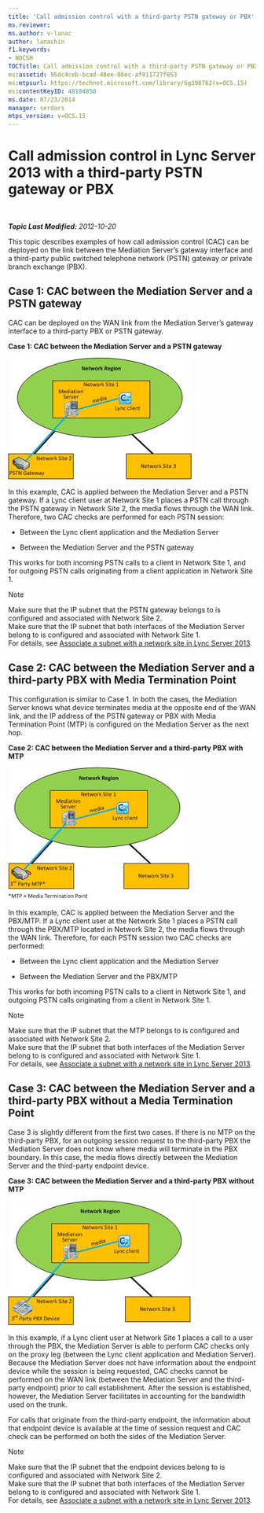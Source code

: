 ```yaml
---
title: 'Call admission control with a third-party PSTN gateway or PBX'
ms.reviewer: 
ms.author: v-lanac
author: lanachin
f1.keywords:
- NOCSH
TOCTitle: Call admission control with a third-party PSTN gateway or PBX
ms:assetid: 95dc4ceb-bcad-48ee-86ec-af911727f853
ms:mtpsurl: https://technet.microsoft.com/library/Gg398762(v=OCS.15)
ms:contentKeyID: 48184850
ms.date: 07/23/2014
manager: serdars
mtps_version: v=OCS.15
---
```


<div data-xmlns="http://www.w3.org/1999/xhtml">

<div class="topic" data-xmlns="http://www.w3.org/1999/xhtml" data-msxsl="urn:schemas-microsoft-com:xslt" data-cs="http://msdn.microsoft.com/">

<div data-asp="http://msdn2.microsoft.com/asp">

# Call admission control in Lync Server 2013 with a third-party PSTN gateway or PBX

</div>

<div id="mainSection">

<div id="mainBody">

<span> </span>

_**Topic Last Modified:** 2012-10-20_

This topic describes examples of how call admission control (CAC) can be deployed on the link between the Mediation Server’s gateway interface and a third-party public switched telephone network (PSTN) gateway or private branch exchange (PBX).

<div>

## Case 1: CAC between the Mediation Server and a PSTN gateway

CAC can be deployed on the WAN link from the Mediation Server’s gateway interface to a third-party PBX or PSTN gateway.

**Case 1: CAC between the Mediation Server and a PSTN gateway**

![Case 1: CAC between Mediation Server PSTN Gateway](images/Gg398762.4bebf9ee-2732-4ea6-bbe5-0269b2903d8c(OCS.15).jpg "Case 1: CAC between Mediation Server PSTN Gateway")

In this example, CAC is applied between the Mediation Server and a PSTN gateway. If a Lync client user at Network Site 1 places a PSTN call through the PSTN gateway in Network Site 2, the media flows through the WAN link. Therefore, two CAC checks are performed for each PSTN session:

  - Between the Lync client application and the Mediation Server

  - Between the Mediation Server and the PSTN gateway

This works for both incoming PSTN calls to a client in Network Site 1, and for outgoing PSTN calls originating from a client application in Network Site 1.

<div>


> [!NOTE]
> Make sure that the IP subnet that the PSTN gateway belongs to is configured and associated with Network Site 2.<BR>Make sure that the IP subnet that both interfaces of the Mediation Server belong to is configured and associated with Network Site 1.<BR>For details, see <A href="lync-server-2013-associate-a-subnet-with-a-network-site.md">Associate a subnet with a network site in Lync Server 2013</A>.



</div>

</div>

<div>

## Case 2: CAC between the Mediation Server and a third-party PBX with Media Termination Point

This configuration is similar to Case 1. In both the cases, the Mediation Server knows what device terminates media at the opposite end of the WAN link, and the IP address of the PSTN gateway or PBX with Media Termination Point (MTP) is configured on the Mediation Server as the next hop.

**Case 2: CAC between the Mediation Server and a third-party PBX with MTP**

![Case 2: CAC between Mediation Server PBX with MTP](images/Gg398762.1c0b5263-c053-4cca-842f-85dd670760c8(OCS.15).jpg "Case 2: CAC between Mediation Server PBX with MTP")

In this example, CAC is applied between the Mediation Server and the PBX/MTP. If a Lync client user at the Network Site 1 places a PSTN call through the PBX/MTP located in Network Site 2, the media flows through the WAN link. Therefore, for each PSTN session two CAC checks are performed:

  - Between the Lync client application and the Mediation Server

  - Between the Mediation Server and the PBX/MTP

This works for both incoming PSTN calls to a client in Network Site 1, and outgoing PSTN calls originating from a client in Network Site 1.

<div>


> [!NOTE]
> Make sure that the IP subnet that the MTP belongs to is configured and associated with Network Site 2.<BR>Make sure that the IP subnet that both interfaces of the Mediation Server belong to is configured and associated with Network Site 1.<BR>For details, see <A href="lync-server-2013-associate-a-subnet-with-a-network-site.md">Associate a subnet with a network site in Lync Server 2013</A>.



</div>

</div>

<div>

## Case 3: CAC between the Mediation Server and a third-party PBX without a Media Termination Point

Case 3 is slightly different from the first two cases. If there is no MTP on the third-party PBX, for an outgoing session request to the third-party PBX the Mediation Server does not know where media will terminate in the PBX boundary. In this case, the media flows directly between the Mediation Server and the third-party endpoint device.

**Case 3: CAC between the Mediation Server and a third-party PBX without MTP**

![Case 3: CAC between Mediation Server PBX no MTP](images/Gg398762.f4bcf800-3a68-4037-bb3f-adb2fdf50d32(OCS.15).jpg "Case 3: CAC between Mediation Server PBX no MTP")

In this example, if a Lync client user at Network Site 1 places a call to a user through the PBX, the Mediation Server is able to perform CAC checks only on the proxy leg (between the Lync client application and Mediation Server). Because the Mediation Server does not have information about the endpoint device while the session is being requested, CAC checks cannot be performed on the WAN link (between the Mediation Server and the third-party endpoint) prior to call establishment. After the session is established, however, the Mediation Server facilitates in accounting for the bandwidth used on the trunk.

For calls that originate from the third-party endpoint, the information about that endpoint device is available at the time of session request and CAC check can be performed on both the sides of the Mediation Server.

<div>


> [!NOTE]
> Make sure that the IP subnet that the endpoint devices belong to is configured and associated with Network Site 2.<BR>Make sure that the IP subnet that both interfaces of the Mediation Server belong to is configured and associated with Network Site 1.<BR>For details, see <A href="lync-server-2013-associate-a-subnet-with-a-network-site.md">Associate a subnet with a network site in Lync Server 2013</A>.



</div>

</div>

</div>

<span> </span>

</div>

</div>

</div>

